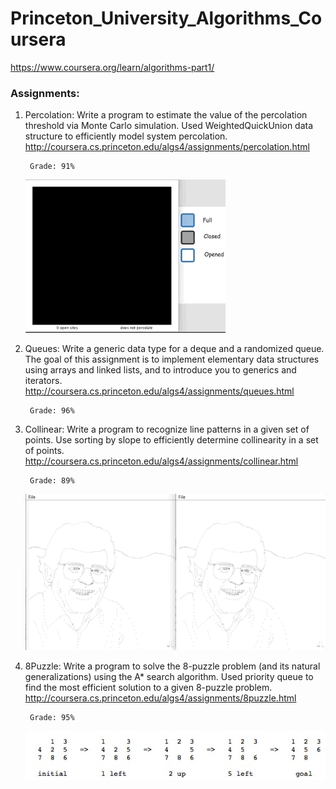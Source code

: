 # Princeton_University_Algorithms_Coursera

https://www.coursera.org/learn/algorithms-part1/

### Assignments:

1. Percolation: Write a program to estimate the value of the percolation threshold via Monte Carlo simulation. Used WeightedQuickUnion data structure to efficiently model system percolation.
http://coursera.cs.princeton.edu/algs4/assignments/percolation.html

        Grade: 91%
  
      ![alt tag](https://raw.githubusercontent.com/3XclusiVe/Princeton_University_Algorithms_Coursera/master/src/Doc/_1_Percolation.gif)
      
      
2. Queues: Write a generic data type for a deque and a randomized queue. The goal of this assignment is to implement elementary data structures using arrays and linked lists, and to introduce you to generics and iterators.
http://coursera.cs.princeton.edu/algs4/assignments/queues.html

        Grade: 96%
  

3. Collinear: Write a program to recognize line patterns in a given set of points. Use sorting by slope to efficiently determine collinearity in a set of points.
http://coursera.cs.princeton.edu/algs4/assignments/collinear.html

        Grade: 89%
  
      ![alt tag](https://github.com/3XclusiVe/Princeton_University_Algorithms_Coursera/blob/master/src/Doc/_3_Pattern_Recognition.gif)
      
      
4. 8Puzzle: Write a program to solve the 8-puzzle problem (and its natural generalizations) using the A* search algorithm. Used priority queue to find the most efficient solution to a given 8-puzzle problem. 
http://coursera.cs.princeton.edu/algs4/assignments/8puzzle.html

        Grade: 95%
  
      ![alt tag](https://github.com/3XclusiVe/Princeton_University_Algorithms_Coursera/blob/master/src/Doc/_4_Puzzle.jpg)
